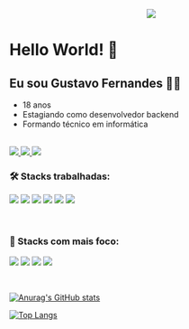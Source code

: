 <link rel = "stylesheet" href = "https://cdnjs.cloudflare.com/ajax/libs/font-awesome/5.15.2/css/all.min.css">

<p align = "center">
  <img src = "https://i.pinimg.com/originals/e4/26/70/e426702edf874b181aced1e2fa5c6cde.gif">
</p>

# Hello World! 👋

## Eu sou Gustavo Fernandes 👨‍💻

* 18 anos
* Estagiando como desenvolvedor backend
* Formando técnico em informática

<br>
<a href = "mailto:gustavo63693@gmail.com">
<img src="https://img.shields.io/badge/Gmail-D14836?style=for-the-badge&logo=gmail&logoColor=white" />
</a>
<a href = "https://www.linkedin.com/in/gustavo-fernandes-b7821020b/">
<img src="https://img.shields.io/badge/LinkedIn-0077B5?style=for-the-badge&logo=linkedin&logoColor=white" />
</a>
<a href = "https://twitter.com/gust_f_b">
<img src="https://img.shields.io/badge/Twitter-1DA1F2?style=for-the-badge&logo=twitter&logoColor=white" />
</a>

<br>

### 🛠️ Stacks trabalhadas:

<p align = "justify">
  <img src="https://img.icons8.com/color/48/000000/html-5.png"/>
  <img src="https://img.icons8.com/color/48/000000/css3.png"/>
  <img src="https://img.icons8.com/color/48/000000/javascript.png"/>
  <img src="https://img.icons8.com/color/48/000000/php.png"/>
  <img src="https://img.icons8.com/color/48/000000/java-coffee-cup-logo.png"/>
  <img src="https://img.icons8.com/color/48/000000/postgreesql.png"/>
</p>

<br>

### 🧠 Stacks com mais foco:

<p align = "justify">
  <img src="https://img.icons8.com/color/48/000000/html-5.png"/>
  <img src="https://img.icons8.com/color/48/000000/css3.png"/>
  <img src="https://img.icons8.com/color/48/000000/javascript.png"/>
  <img src="https://img.icons8.com/color/48/000000/react-native.png"/>
</p>

<br>
 
 [![Anurag's GitHub stats](https://github-readme-stats.vercel.app/api?username=gust-f&show_icons=true&count_private=true&theme=tokyonight)](https://github.com/anuraghazra/github-readme-stats)
 
 [![Top Langs](https://github-readme-stats.vercel.app/api/top-langs/?username=gust-f&layout=compact&theme=tokyonight)](https://github.com/anuraghazra/github-readme-stats)

